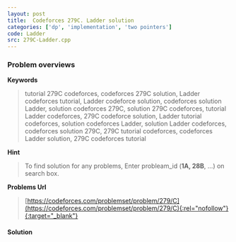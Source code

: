 ```yaml
---
layout: post
title:  Codeforces 279C. Ladder solution
categories: ['dp', 'implementation', 'two pointers']
code: Ladder
src: 279C-Ladder.cpp
---
```

### **Problem overviews**

**Keywords**
> tutorial 279C codeforces, codeforces 279C solution, Ladder codeforces tutorial, Ladder codeforce solution, codeforces solution Ladder, solution codeforces 279C, solution 279C codeforces, tutorial Ladder codeforces, 279C codeforce solution, Ladder tutorial codeforces, solution codeforces Ladder, solution Ladder codeforces, codeforces solution 279C, 279C tutorial codeforces, codeforces Ladder solution, 279C codeforces tutorial

**Hint**
> To find solution for any problems, Enter probleam_id (**1A, 28B**, ...) on search box. 

**Problems Url**
> [https://codeforces.com/problemset/problem/279/C](https://codeforces.com/problemset/problem/279/C){:rel="nofollow"}{:target="_blank"}

#### **Solution**



